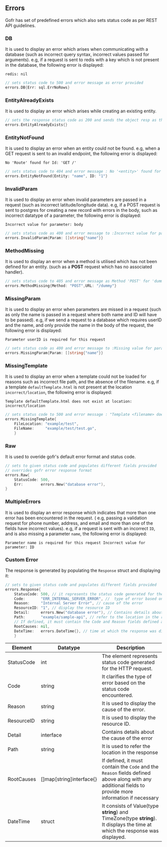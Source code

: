 ## Errors

Gofr has set of predefined errors which also sets status code as per REST API guidelines.

### DB

It is used to display an error which arises when communicating with a database (such as incorrect query syntax, incorrect values passed for arguments). e.g, if a request is sent to redis with a key which is not present in the database, the following error is displayed:

`redis: nil`

```go
// sets status code to 500 and error message as error provided
errors.DB{Err: sql.ErrNoRows}
```

### EntityAlreadyExists

It is used to display an error which arises while creating an existing entity.

```go
// sets the response status code as 200 and sends the object resp as the response body.
errors.EntityAlreadyExists{}
```

### EntityNotFound

It is used to display an error when an entity could not be found. e.g, when a GET request is sent to an invalid endpoint, the following error is displayed:

`No 'Route' found for Id: 'GET /'`

```go
// sets status code to 404 and error message : No '<entity>' found for Id: '<id>'
errors.EntityNotFound{Entity: "name", ID: "1"}
```

### InvalidParam

It is used to display an error when invalid parameters are passed in a request (such as incorrect latitude/longitude data). e.g, if a POST request is sent to postgres for creating a new record with errors in the body, such as incorrect datatype of a parameter, the following error is displayed:

`Incorrect value for parameter: body`

```go
// sets status code as 400 and error message to :Incorrect value for parameter: <param>
errors.InvalidParam{Param: []string{"name"}}
```

### MethodMissing

It is used to display an error when a method is utilised which has not been defined for an entity. (such as a **POST** request which has no associated handler).

```go
// sets status code to 405 and error message as Method 'POST' for 'dummy' not defined yet
errors.MethodMissing{Method: "POST",URL: "/dummy"}
```

### MissingParam

It is used to display an error when parameters are missed in a request (such as only the name is passed in a request where both name and ID will have to be passed). e.g, if we send a request to a database which requires userID and the name, and only provide the name in the body of the request, the following error is displayed:

`Parameter userID is required for this request`

```go
// sets status code as 400 and error message to :Missing value for parameter: <param>
errors.MissingParam{Param: []string{"name"}}
```

### MissingTemplate

It is used to display an error when a template could not be loaded for reasons such as incorrect file path, and the absence of the filename. e.g, if a template `defaultTemplate.html` is not present at the location `incorrect/location`, the following error is displayed:

`Template defaultTemplate.html does not exist at location: incorrect/location`

```go
// sets status code to 500 and error message : "Template <filename> does not exist at location: <FileLocation>"
errors.MissingTemplate{
	FileLocation: "example/test",
	FileName:     "example/test/test.go",
	}
```

### Raw

It is used to overide gofr's default error format and status code.

```go
// sets to given status code and populates different fields provided
// overrides gofr error response format
errors.Raw{
	StatusCode: 500,
	Err:        errors.New("database error"),
}
```

### MultipleErrors

It is used to display an error response which indicates that more than one error has been encountered in the request. ( e.g, passing a validation request for phone number, address, and email and more than one of the fields have incorrect values). e.g, if a request is sent with an incorrect `ID`, and is also missing a parameter `name`, the following error is displayed:

`Parameter name is required for this request
 Incorrect value for parameter: ID`

### Custom Error

The response is generated by populating the `Response` struct and displaying it:

```go
// sets to given status code and populates different fields provided
errors.Response{
	StatusCode: 500, // it represents the status code generated for the HTTP request.
	Code:       "ERR_INTERNAL_SERVER_ERROR", //  type of error based on the encountered status code.
	Reason:     "Internal Server Error", // cause of the error
	ResourceID: "1", // display the resource ID
	Detail:     errors.New("database error"), // Contains details about the cause of the error
	Path:       "example/sample-api", // refer to the location in the response
	// If defined, it must contain the Code and Reason fields defined above, along with any additional fields to provide more information if necessary.
	RootCauses: nil,
	DateTime:   errors.DateTime{}, // time at which the response was displayed
	}
```

| Element    | Datatype                 | Description                                                                                                                                            |
| ---------- | ------------------------ | ------------------------------------------------------------------------------------------------------------------------------------------------------ |
| StatusCode | int                      | The element represents status code generated for the HTTP request.                                                                                     |
| Code       | string                   | It clarifies the type of error based on the status code encountered.                                                                                   |
| Reason     | string                   | It is used to display the cause of the error.                                                                                                          |
| ResourceID | string                   | It is used to display the resource ID.                                                                                                                 |
| Detail     | interface                | Contains details about the cause of the error                                                                                                          |
| Path       | string                   | It is used to refer the location in the response                                                                                                       |
| RootCauses | []map[string]interface{} | If defined, it must contain the `Code` and the `Reason` fields defined above along with any additional fields to provide more information if necessary |
| DateTime   | struct                   | It consists of Value(type **string**) and TimeZone(type **string**). It displays the time at which the response was displayed.                         |
